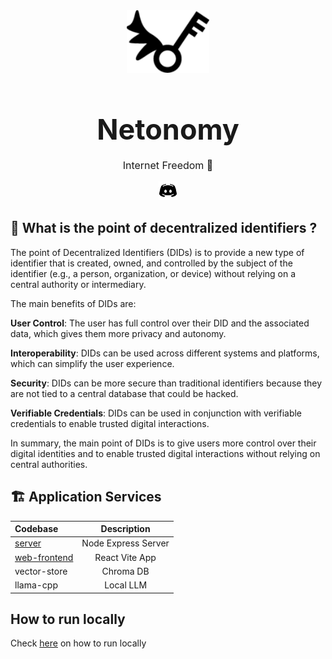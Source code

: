 <div style="display: flex; align-items: center; justify-content: center; flex-direction: column;">
<img src="./web-frontend/public/keyLogo.svg" height=100/>
<h3 style="font-size: 45px;  margin-bottom: 4px;">Netonomy</h3>
<p style="font-size: 16px;">Internet Freedom 🚀</p>
</div>

<div style="display: flex; align-items: center; justify-content: center;">
<a href="https://discord.gg/xG6KJwpxKj">
<img src="./docs/images/discord-logo.png" height=30/>
</a>
</div>

## 🔎 What is the point of decentralized identifiers ?

The point of Decentralized Identifiers (DIDs) is to provide a new type of identifier that is created, owned, and controlled by the subject of the identifier (e.g., a person, organization, or device) without relying on a central authority or intermediary.

The main benefits of DIDs are:

**User Control**: The user has full control over their DID and the associated data, which gives them more privacy and autonomy.

**Interoperability**: DIDs can be used across different systems and platforms, which can simplify the user experience.

**Security**: DIDs can be more secure than traditional identifiers because they are not tied to a central database that could be hacked.

**Verifiable Credentials**: DIDs can be used in conjunction with verifiable credentials to enable trusted digital interactions.

In summary, the main point of DIDs is to give users more control over their digital identities and to enable trusted digital interactions without relying on central authorities.

## 🏗️ Application Services

| Codebase                 |     Description     |
| :----------------------- | :-----------------: |
| [server](server)         | Node Express Server |
| [web-frontend](shawarma) |   React Vite App    |
| vector-store             |      Chroma DB      |
| llama-cpp                |      Local LLM      |

## How to run locally

Check <a href="">here</a> on how to run locally</a>
